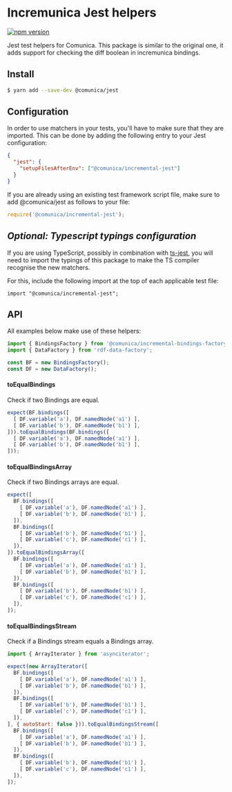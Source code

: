 # Incremunica Jest helpers

[![npm version](https://badge.fury.io/js/@incremunica%2Fincremental-jest.svg)](https://badge.fury.io/js/@incremunica%2Fincremental-jest)

Jest test helpers for Comunica.
This package is similar to the original one,
it adds support for checking the diff boolean in incremunica bindings.

## Install

```bash
$ yarn add --save-dev @comunica/jest
```

## Configuration

In order to use matchers in your tests,
you'll have to make sure that they are imported.
This can be done by adding the following entry to your Jest configuration:
```json
{
  "jest": {
    "setupFilesAfterEnv": ["@comunica/incremental-jest"]
  }
}
```

If you are already using an existing test framework script file,
make sure to add @comunica/jest as follows to your file:
```javascript
require('@comunica/incremental-jest');
```

## _Optional: Typescript typings configuration_

If you are using TypeScript, possibly in combination with [ts-jest](https://www.npmjs.com/package/ts-jest),
you will need to import the typings of this package to make the TS compiler recognise the new matchers.

For this, include the following import at the top of each applicable test file:
```
import "@comunica/incremental-jest";
```

## API

All examples below make use of these helpers:

```js
import { BindingsFactory } from '@comunica/incremental-bindings-factory';
import { DataFactory } from 'rdf-data-factory';

const BF = new BindingsFactory();
const DF = new DataFactory();
```

#### toEqualBindings

Check if two Bindings are equal.

```js
expect(BF.bindings([
  [ DF.variable('a'), DF.namedNode('a1') ],
  [ DF.variable('b'), DF.namedNode('b1') ],
])).toEqualBindings(BF.bindings([
  [ DF.variable('a'), DF.namedNode('a1') ],
  [ DF.variable('b'), DF.namedNode('b1') ],
]));
```

#### toEqualBindingsArray

Check if two Bindings arrays are equal.

```js
expect([
  BF.bindings([
    [ DF.variable('a'), DF.namedNode('a1') ],
    [ DF.variable('b'), DF.namedNode('b1') ],
  ]),
  BF.bindings([
    [ DF.variable('b'), DF.namedNode('b1') ],
    [ DF.variable('c'), DF.namedNode('c1') ],
  ]),
]).toEqualBindingsArray([
  BF.bindings([
    [ DF.variable('a'), DF.namedNode('a1') ],
    [ DF.variable('b'), DF.namedNode('b1') ],
  ]),
  BF.bindings([
    [ DF.variable('b'), DF.namedNode('b1') ],
    [ DF.variable('c'), DF.namedNode('c1') ],
  ]),
]);
```

#### toEqualBindingsStream

Check if a Bindings stream equals a Bindings array.

```js
import { ArrayIterator } from 'asynciterator';

expect(new ArrayIterator([
  BF.bindings([
    [ DF.variable('a'), DF.namedNode('a1') ],
    [ DF.variable('b'), DF.namedNode('b1') ],
  ]),
  BF.bindings([
    [ DF.variable('b'), DF.namedNode('b1') ],
    [ DF.variable('c'), DF.namedNode('c1') ],
  ]),
], { autoStart: false })).toEqualBindingsStream([
  BF.bindings([
    [ DF.variable('a'), DF.namedNode('a1') ],
    [ DF.variable('b'), DF.namedNode('b1') ],
  ]),
  BF.bindings([
    [ DF.variable('b'), DF.namedNode('b1') ],
    [ DF.variable('c'), DF.namedNode('c1') ],
  ]),
]);
```
